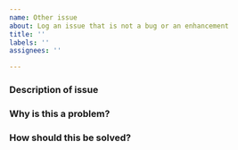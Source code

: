 ```yaml
---
name: Other issue
about: Log an issue that is not a bug or an enhancement
title: ''
labels: ''
assignees: ''

---
```


### Description of issue

### Why is this a problem?

### How should this be solved?
